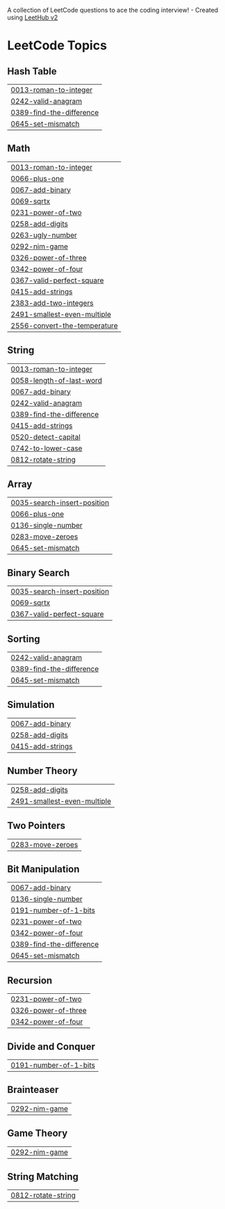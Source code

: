 A collection of LeetCode questions to ace the coding interview! - Created using [LeetHub v2](https://github.com/arunbhardwaj/LeetHub-2.0)
<!---LeetCode Topics Start-->
# LeetCode Topics
## Hash Table
|  |
| ------- |
| [0013-roman-to-integer](https://github.com/Sussybobuc/Leet101/tree/master/0013-roman-to-integer) |
| [0242-valid-anagram](https://github.com/Sussybobuc/Leet101/tree/master/0242-valid-anagram) |
| [0389-find-the-difference](https://github.com/Sussybobuc/Leet101/tree/master/0389-find-the-difference) |
| [0645-set-mismatch](https://github.com/Sussybobuc/Leet101/tree/master/0645-set-mismatch) |
## Math
|  |
| ------- |
| [0013-roman-to-integer](https://github.com/Sussybobuc/Leet101/tree/master/0013-roman-to-integer) |
| [0066-plus-one](https://github.com/Sussybobuc/Leet101/tree/master/0066-plus-one) |
| [0067-add-binary](https://github.com/Sussybobuc/Leet101/tree/master/0067-add-binary) |
| [0069-sqrtx](https://github.com/Sussybobuc/Leet101/tree/master/0069-sqrtx) |
| [0231-power-of-two](https://github.com/Sussybobuc/Leet101/tree/master/0231-power-of-two) |
| [0258-add-digits](https://github.com/Sussybobuc/Leet101/tree/master/0258-add-digits) |
| [0263-ugly-number](https://github.com/Sussybobuc/Leet101/tree/master/0263-ugly-number) |
| [0292-nim-game](https://github.com/Sussybobuc/Leet101/tree/master/0292-nim-game) |
| [0326-power-of-three](https://github.com/Sussybobuc/Leet101/tree/master/0326-power-of-three) |
| [0342-power-of-four](https://github.com/Sussybobuc/Leet101/tree/master/0342-power-of-four) |
| [0367-valid-perfect-square](https://github.com/Sussybobuc/Leet101/tree/master/0367-valid-perfect-square) |
| [0415-add-strings](https://github.com/Sussybobuc/Leet101/tree/master/0415-add-strings) |
| [2383-add-two-integers](https://github.com/Sussybobuc/Leet101/tree/master/2383-add-two-integers) |
| [2491-smallest-even-multiple](https://github.com/Sussybobuc/Leet101/tree/master/2491-smallest-even-multiple) |
| [2556-convert-the-temperature](https://github.com/Sussybobuc/Leet101/tree/master/2556-convert-the-temperature) |
## String
|  |
| ------- |
| [0013-roman-to-integer](https://github.com/Sussybobuc/Leet101/tree/master/0013-roman-to-integer) |
| [0058-length-of-last-word](https://github.com/Sussybobuc/Leet101/tree/master/0058-length-of-last-word) |
| [0067-add-binary](https://github.com/Sussybobuc/Leet101/tree/master/0067-add-binary) |
| [0242-valid-anagram](https://github.com/Sussybobuc/Leet101/tree/master/0242-valid-anagram) |
| [0389-find-the-difference](https://github.com/Sussybobuc/Leet101/tree/master/0389-find-the-difference) |
| [0415-add-strings](https://github.com/Sussybobuc/Leet101/tree/master/0415-add-strings) |
| [0520-detect-capital](https://github.com/Sussybobuc/Leet101/tree/master/0520-detect-capital) |
| [0742-to-lower-case](https://github.com/Sussybobuc/Leet101/tree/master/0742-to-lower-case) |
| [0812-rotate-string](https://github.com/Sussybobuc/Leet101/tree/master/0812-rotate-string) |
## Array
|  |
| ------- |
| [0035-search-insert-position](https://github.com/Sussybobuc/Leet101/tree/master/0035-search-insert-position) |
| [0066-plus-one](https://github.com/Sussybobuc/Leet101/tree/master/0066-plus-one) |
| [0136-single-number](https://github.com/Sussybobuc/Leet101/tree/master/0136-single-number) |
| [0283-move-zeroes](https://github.com/Sussybobuc/Leet101/tree/master/0283-move-zeroes) |
| [0645-set-mismatch](https://github.com/Sussybobuc/Leet101/tree/master/0645-set-mismatch) |
## Binary Search
|  |
| ------- |
| [0035-search-insert-position](https://github.com/Sussybobuc/Leet101/tree/master/0035-search-insert-position) |
| [0069-sqrtx](https://github.com/Sussybobuc/Leet101/tree/master/0069-sqrtx) |
| [0367-valid-perfect-square](https://github.com/Sussybobuc/Leet101/tree/master/0367-valid-perfect-square) |
## Sorting
|  |
| ------- |
| [0242-valid-anagram](https://github.com/Sussybobuc/Leet101/tree/master/0242-valid-anagram) |
| [0389-find-the-difference](https://github.com/Sussybobuc/Leet101/tree/master/0389-find-the-difference) |
| [0645-set-mismatch](https://github.com/Sussybobuc/Leet101/tree/master/0645-set-mismatch) |
## Simulation
|  |
| ------- |
| [0067-add-binary](https://github.com/Sussybobuc/Leet101/tree/master/0067-add-binary) |
| [0258-add-digits](https://github.com/Sussybobuc/Leet101/tree/master/0258-add-digits) |
| [0415-add-strings](https://github.com/Sussybobuc/Leet101/tree/master/0415-add-strings) |
## Number Theory
|  |
| ------- |
| [0258-add-digits](https://github.com/Sussybobuc/Leet101/tree/master/0258-add-digits) |
| [2491-smallest-even-multiple](https://github.com/Sussybobuc/Leet101/tree/master/2491-smallest-even-multiple) |
## Two Pointers
|  |
| ------- |
| [0283-move-zeroes](https://github.com/Sussybobuc/Leet101/tree/master/0283-move-zeroes) |
## Bit Manipulation
|  |
| ------- |
| [0067-add-binary](https://github.com/Sussybobuc/Leet101/tree/master/0067-add-binary) |
| [0136-single-number](https://github.com/Sussybobuc/Leet101/tree/master/0136-single-number) |
| [0191-number-of-1-bits](https://github.com/Sussybobuc/Leet101/tree/master/0191-number-of-1-bits) |
| [0231-power-of-two](https://github.com/Sussybobuc/Leet101/tree/master/0231-power-of-two) |
| [0342-power-of-four](https://github.com/Sussybobuc/Leet101/tree/master/0342-power-of-four) |
| [0389-find-the-difference](https://github.com/Sussybobuc/Leet101/tree/master/0389-find-the-difference) |
| [0645-set-mismatch](https://github.com/Sussybobuc/Leet101/tree/master/0645-set-mismatch) |
## Recursion
|  |
| ------- |
| [0231-power-of-two](https://github.com/Sussybobuc/Leet101/tree/master/0231-power-of-two) |
| [0326-power-of-three](https://github.com/Sussybobuc/Leet101/tree/master/0326-power-of-three) |
| [0342-power-of-four](https://github.com/Sussybobuc/Leet101/tree/master/0342-power-of-four) |
## Divide and Conquer
|  |
| ------- |
| [0191-number-of-1-bits](https://github.com/Sussybobuc/Leet101/tree/master/0191-number-of-1-bits) |
## Brainteaser
|  |
| ------- |
| [0292-nim-game](https://github.com/Sussybobuc/Leet101/tree/master/0292-nim-game) |
## Game Theory
|  |
| ------- |
| [0292-nim-game](https://github.com/Sussybobuc/Leet101/tree/master/0292-nim-game) |
## String Matching
|  |
| ------- |
| [0812-rotate-string](https://github.com/Sussybobuc/Leet101/tree/master/0812-rotate-string) |
<!---LeetCode Topics End-->